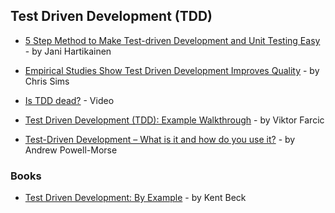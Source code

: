 ## Test Driven Development (TDD)

- [5 Step Method to Make Test-driven Development and Unit Testing Easy](https://codeutopia.net/blog/2016/10/10/5-step-method-to-make-test-driven-development-and-unit-testing-easy/) - by Jani Hartikainen

- [Empirical Studies Show Test Driven Development Improves Quality](https://www.infoq.com/news/2009/03/TDD-Improves-Quality) - by Chris Sims

- [Is TDD dead?](https://www.youtube.com/watch?v=z9quxZsLcfo) - Video

- [Test Driven Development (TDD): Example Walkthrough](https://technologyconversations.com/2013/12/20/test-driven-development-tdd-example-walkthrough/) - by Viktor Farcic

- [Test-Driven Development – What is it and how do you use it?](https://airbrake.io/blog/sdlc/test-driven-development) - by Andrew Powell-Morse

### Books

- [Test Driven Development: By Example](https://www.amazon.com/Test-Driven-Development-Kent-Beck/dp/0321146530/) - by Kent Beck